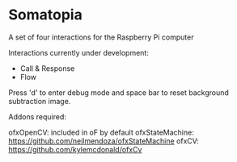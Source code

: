 Somatopia
=========

A set of four interactions for the Raspberry Pi computer

Interactions currently under development:
- Call & Response
- Flow

Press 'd' to enter debug mode and space bar to reset background subtraction image.

Addons required:

ofxOpenCV: included in oF by default
ofxStateMachine: https://github.com/neilmendoza/ofxStateMachine
ofxCV: https://github.com/kylemcdonald/ofxCv
